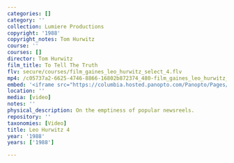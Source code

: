 ```yaml
---
categories: []
category: ''
collection: Lumiere Productions
copyright: '1988'
copyright_notes: Tom Hurwitz
course: ''
courses: []
director: Tom Hurwitz
film_title: To Tell The Truth
flv: secure/courses/film_gaines_leo_hurwitz_select_4.flv
mp4: /c05737a2-6625-4746-8866-16802b872374_480-film_gaines_leo_hurwitz_select_4.mp4
embed: '<iframe src="https://columbia.hosted.panopto.com/Panopto/Pages/Embed.aspx?id=1d63be0e-1638-4a92-a6c7-a95f010371cb&v=1" width="720" height="405" style="padding: 0px; border: 1px solid #464646;" frameborder="0" allowfullscreen allow="autoplay"></iframe>'
location: ''
media: [video]
notes: ''
physical_description: On the emptiness of popular newsreels.
repository: ''
taxonomies: [Video]
title: Leo Hurwitz 4
year: '1988'
years: ['1988']

---
```

